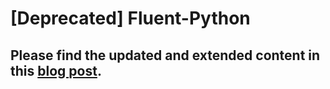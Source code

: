 # [Deprecated] Fluent-Python
## Please find the updated and extended content in this [blog post](https://tungmphung.com/pythonic-python/).
